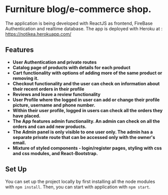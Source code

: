 # Furniture blog/e-commerce shop.
The application is being developed with ReactJS as frontend, FireBase Authentication and realtime database.
The app is deployed with Heroku at : https://notikea.herokuapp.com/

## Features
- **User Authentication and private routes**
- **Catalog page of products with details for each product**
- **Cart functionality with options of adding more of the same product or removing it.**
- **Checkout functionality and the user can check on information about their recent orders in their profile**
- **Reviews and leave a review functionality**
- **User Profile where the logged in user can add or change their profile picture, username and phone number.**
- **Within their user profile, logged in users can check all the orders they have placed.**
- **The App features admin functionality. An admin can check on all the orders and can add new products.**
- **The Admin panel is only visible to one user only. The admin has a separate private route that can be accessed only with the owner's email.**
- **Mixture of styled components - login/register pages, styling with css and css modules, and React-Bootstrap.**

## Set Up
You can set up the project locally by first installing all the node modules with `npm install`.
Then, you can start with application with `npm start`.